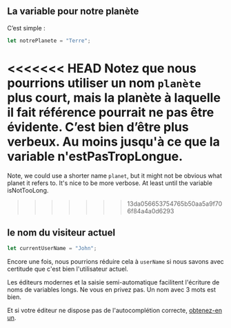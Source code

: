 ## La variable pour notre planète

C’est simple :

```js
let notrePlanete = "Terre";
```

<<<<<<< HEAD
Notez que nous pourrions utiliser un nom `planète` plus court, mais la planète à laquelle il fait référence pourrait ne pas être évidente. C’est bien d’être plus verbeux. Au moins jusqu'à ce que la variable n'estPasTropLongue.
=======
Note, we could use a shorter name `planet`, but it might not be obvious what planet it refers to. It's nice to be more verbose. At least until the variable isNotTooLong.
>>>>>>> 13da056653754765b50aa5a9f706f84a4a0d6293

## le nom du visiteur actuel

```js
let currentUserName = "John";
```

Encore une fois, nous pourrions réduire cela à `userName` si nous savons avec certitude que c'est bien l'utilisateur actuel.

Les éditeurs modernes et la saisie semi-automatique facilitent l'écriture de noms de variables longs. Ne vous en privez pas. Un nom avec 3 mots est bien.

Et si votre éditeur ne dispose pas de l'autocomplétion correcte, [obtenez-en un](/editors).
